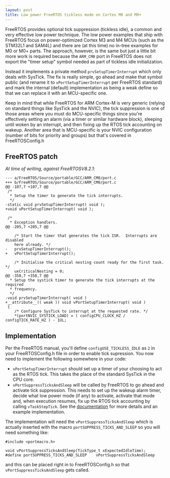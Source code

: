 ```yaml
---
layout: post
title: Low power FreeRTOS tickless mode on Cortex M0 and M0+
---
```


FreeRTOS provides optional tick suppression (tickless idle), a common and very
effective low power technique.  The low power examples that ship with FreeRTOS
focus on power-optimized Cortex M3 and M4 MCUs (such as the STM32L1 and SAM4L)
and there are (at this time) no in-tree examples for M0 or M0+ parts.  The
approach, however, is the same but just a little bit more work is required
because the `ARM_CM0` port in FreeRTOS does not export the "timer setup"
symbol needed as part of tickless idle initialization.

Instead it implements a private method `prvSetupTimerInterrupt` which only
deals with SysTick.  The fix is really simple, go ahead and make that symbol
public (and rename it to `vPortSetupTimerInterrupt` per FreeRTOS standard) and
mark the internal (default) implementation as being a weak define so that we
can replace it with an MCU-specific one.

Keep in mind that while FreeRTOS for ARM Cortex-M is very generic (relying on
standard things like SysTick and the NVIC), the tick suppression is one of those
areas where you must do MCU-specific things since you're effectively setting an
alarm (via a timer or similar hardware block), sleeping until woken by an
interrupt, and then fixing up the RTOS tick accounting on wakeup.  Another area
that is MCU-specific is your NVIC configuration (number of bits for priority
and groups) but that's covered in FreeRTOSConfig.h

## FreeRTOS patch

_At time of writing, against FreeRTOSV8.2.1_:

    --- a/FreeRTOS/Source/portable/GCC/ARM_CM0/port.c
    +++ b/FreeRTOS/Source/portable/GCC/ARM_CM0/port.c
    @@ -107,7 +107,7 @@
     /*
      * Setup the timer to generate the tick interrupts.
      */
    -static void prvSetupTimerInterrupt( void );
    +void vPortSetupTimerInterrupt( void );
     
     /*
      * Exception handlers.
    @@ -205,7 +205,7 @@
     
        /* Start the timer that generates the tick ISR.  Interrupts are disabled
        here already. */
    -	prvSetupTimerInterrupt();
    +	vPortSetupTimerInterrupt();
     
        /* Initialise the critical nesting count ready for the first task. */
        uxCriticalNesting = 0;
    @@ -358,7 +358,7 @@
      * Setup the systick timer to generate the tick interrupts at the required
      * frequency.
      */
    -void prvSetupTimerInterrupt( void )
    +__attribute__(( weak )) void vPortSetupTimerInterrupt( void )
     {
        /* Configure SysTick to interrupt at the requested rate. */
        *(portNVIC_SYSTICK_LOAD) = ( configCPU_CLOCK_HZ / configTICK_RATE_HZ ) - 1UL;

## Implementation

Per the FreeRTOS manual, you'll define `configUSE_TICKLESS_IDLE` as `2` in your
FreeRTOSConfig.h file in order to enable tick supression.  You now need to
implement the following somewhere in your code:

- `vPortSetupTimerInterrupt` should set up a timer of your choosing to act as the RTOS tick.  This takes the place of the standard SysTick in the CPU core.
- `vPortSuppressTicksAndSleep` will be called by FreeRTOS to go ahead and activate tick suppression.  This needs to set up the wakeup alarm timer, decide what low power mode (if any) to activate, activate that mode and, when execution resumes, fix up the RTOS tick accounting by calling `vTaskStepTick`.  See the [documentation](http://www.freertos.org/low-power-tickless-rtos.html) for more details and an example implementation.

The implementation will need the `vPortSuppressTicksAndSleep` which is actually inserted with the macro `portSUPPRESS_TICKS_AND_SLEEP` so you will need something like:

    #include <portmacro.h>
    
    void vPortSuppressTicksAndSleep(TickType_t xExpectedIdleTime);
    #define portSUPPRESS_TICKS_AND_SLEEP    vPortSuppressTicksAndSleep

and this can be placed right in to FreeRTOSConfig.h so that `vPortSuppressTicksAndSleep` gets called.
